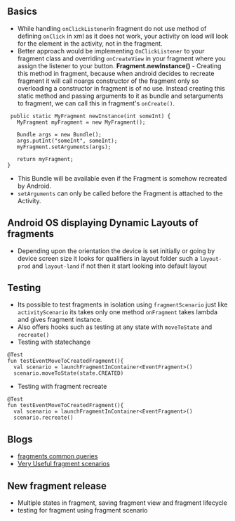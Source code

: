 ## Basics

* While handling `onClickListener`in fragment do not use method of defining `onClick` in xml as it does not work, 
  your activity on load will look for the element in the activity, not in the fragment. 
* Better approach would be implementing `OnClickListener` to your fragment class and overriding `onCreateView` 
  in your fragment where you assign the listener to your button.
**Fragment.newInstance()** - Creating this method in fragment, because when android decides to recreate fragment it will call noargs
 constructor of the fragment only so overloading a constructor in fragment is of no use. 
 Instead creating this static method and passing arguments to it as bundle and setarguments to fragment, we can call this in fragment's 
 `onCreate()`. 
 ```
  public static MyFragment newInstance(int someInt) {
    MyFragment myFragment = new MyFragment();

    Bundle args = new Bundle();
    args.putInt("someInt", someInt);
    myFragment.setArguments(args);

    return myFragment;
}
 ```
 * This Bundle will be available even if the Fragment is somehow recreated by Android.
 * `setArguments` can only be called before the Fragment is attached to the Activity.
  
Android OS displaying Dynamic Layouts of fragments
--------------------------------------------------

* Depending upon the orientation the device is set initially or going by device screen size it looks for qualifiers in layout folder
  such a `layout-prod` and `layout-land` if not then it start looking into default layout



## Testing 

* Its possible to test fragments in isolation using `fragmentScenario` just like `activityScenario` its takes only one method 
  `onFragment` takes lambda and gives fragment instance.
* Also offers hooks such as testing at any state with `moveToState` and `recreate()`
* Testing with statechange 

```
@Test
fun testEventMoveToCreatedFragment(){
  val scenario = launchFragmentInContainer<EventFragment>()
  scenario.moveToState(state.CREATED)
```

* Testing with fragment recreate 

```
@Test
fun testEventMoveToCreatedFragment(){
  val scenario = launchFragmentInContainer<EventFragment>()
  scenario.recreate()
```
  
## Blogs

* [fragments common queries](https://medium.com/better-programming/android-fragments-common-queries-mistakes-1c42e9f6b44f)
* [Very Useful fragment scenarios](https://androidlearnersite.wordpress.com/2017/02/27/fragment-lifecycle-during-fragment-transaction/)

## New fragment release 

* Multiple states in fragment, saving fragment view and fragment lifecycle
* testing for fragment using fragment scenario
